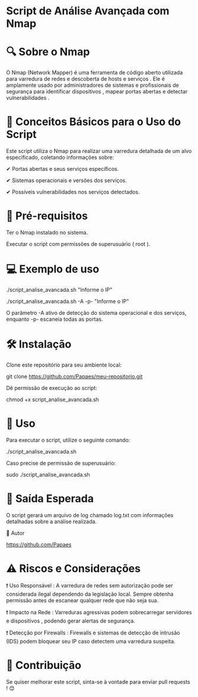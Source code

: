 # Script de Análise Avançada com Nmap

# 🔍 Sobre o Nmap
O Nmap (Network Mapper) é uma ferramenta de código aberto utilizada para varredura de redes e descoberta de hosts e serviços . Ele é amplamente usado por administradores de sistemas e profissionais de segurança para identificar dispositivos , mapear portas abertas e detectar vulnerabilidades .

# 🚀 Conceitos Básicos para o Uso do Script
Este script utiliza o Nmap para realizar uma varredura detalhada de um alvo especificado, coletando informações sobre:

​​✔ Portas abertas e seus serviços específicos.

✔ Sistemas operacionais e versões dos serviços.

✔ Possíveis vulnerabilidades nos serviços detectados.

# 📌 Pré-requisitos

Ter o Nmap instalado no sistema.

Executar o script com permissões de superusuário ( root ).

# 💻 Exemplo de uso

./script_analise_avancada.sh "Informe o IP"

./script_analise_avancada.sh -A -p- "Informe o IP"

O parâmetro -A ativo de detecção do sistema operacional e dos serviços, enquanto -p- escaneia todas as portas.

# 🛠️ Instalação

Clone este repositório para seu ambiente local:

git clone https://github.com/Papaes/meu-repositorio.git

Dê permissão de execução ao script: 

chmod +x script_analise_avancada.sh

# 🚀 Uso

Para executar o script, utilize o seguinte comando:

./script_analise_avancada.sh

Caso precise de permissão de superusuário: 

sudo ./script_analise_avancada.sh

# 📜 Saída Esperada

O script gerará um arquivo de log chamado log.txt com informações detalhadas sobre a análise realizada.

👤 Autor

https://github.com/Papaes

# ⚠️ Riscos e Considerações

❗ Uso Responsável : A varredura de redes sem autorização pode ser considerada ilegal dependendo da legislação local. Sempre obtenha permissão antes de escanear qualquer rede que não seja sua.

❗ Impacto na Rede : Varreduras agressivas podem sobrecarregar servidores e dispositivos , podendo gerar alertas de segurança.

❗ Detecção por Firewalls : Firewalls e sistemas de detecção de intrusão (IDS) podem bloquear seu IP caso detectem uma varredura suspeita.


# 📌 Contribuição
Se quiser melhorar este script, sinta-se à vontade para enviar pull requests ! 😊
